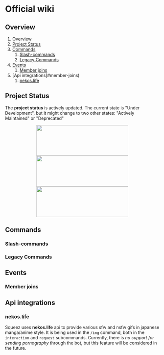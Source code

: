 # Official wiki
## Overview
1. [Overview](/SqueezeBot/wiki#overview)
2. [Project Status](/SqueezeBot/wiki#project-status)
3. [Commands](/SqueezeBot/wiki#commands)
    1. [Slash-commands](/SqueezeBot/wiki#slash-commands)
    2. [Legacy Commands](/SqueezeBot/wiki#legacy-commands)
4. [Events](/SqueezeBot/wiki#events)
    1. [Member joins](#member-joins)
5. [Api integrations]#member-joins)
    1. [nekos.life](#member-joins)

## Project Status
The **project status** is actively updated. The current state is "Under Development", but it might change to two other states: "Actively Maintained" or "Deprecated"
<p align="center">
	<img src="https://files.catbox.moe/vn3rnk.png" 
	        width="300" 
    		height="100"/>
	<img src="https://files.catbox.moe/vz2ice.png" 
	        width="300" 
    		height="100"/>
  	<img src="https://files.catbox.moe/58xzgk.png" 
	        width="300" 
    		height="100"/>
</p>  

## Commands

### Slash-commands

### Legacy Commands

## Events

### Member joins

## Api integrations

### nekos.life
Squeez uses **nekos.life** api to provide various sfw and nsfw gifs in japanese manga/anime style. It is being used in the `/img` command, both in the `interaction` and `request` subcommands. Currently, there is *no support for sending pornography* through the bot, but this feature will be considered in the future.
